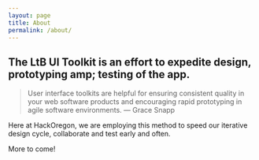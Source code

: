 ```yaml
---
layout: page
title: About
permalink: /about/
---
```


## The LtB UI Toolkit is an effort to expedite design, prototyping amp; testing of the app.

> User interface toolkits are helpful for ensuring consistent quality in your web software products and encouraging rapid prototyping in agile software environments. — Grace Snapp

Here at HackOregon, we are employing this method to speed our iterative design cycle, collaborate and test early and often.

More to come!